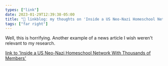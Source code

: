 ```yaml
---
types: ["link"]
date: 2023-01-29T12:39:38-05:00
title: "🔗 linkblog: my thoughts on 'Inside a US Neo-Nazi Homeschool Network With Thousands of Members'"
tags: ["far right"]
---
```

Well, this is horrifying. Another example of a news article I wish weren't relevant to my research.  
 

[link to 'Inside a US Neo-Nazi Homeschool Network With Thousands of Members'](https://www.vice.com/en/article/z34ane/neo-nazi-homeschool-ohio)
